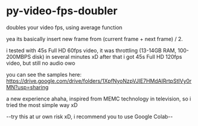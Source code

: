 # py-video-fps-doubler
doubles your video fps, using average function

yea its basically insert new frame from (current frame + next frame) / 2.

i tested with 45s Full HD 60fps video, it was throttling (13-14GB RAM, 100-200MBPS disk) in several minutes xD
after that i got 45s Full HD 120fps video, but still no audio owo

you can see the samples here: https://drive.google.com/drive/folders/1XpfNyoNzpVJIE7HMdAIRrtpStIVy0rMN?usp=sharing

a new experience ahaha, inspired from MEMC technology in television, so i tried the most simple way xD

--try this at ur own risk xD, i recommend you to use Google Colab--
